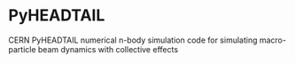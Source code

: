 PyHEADTAIL
==========

CERN PyHEADTAIL numerical n-body simulation code for simulating macro-particle beam dynamics with collective effects
